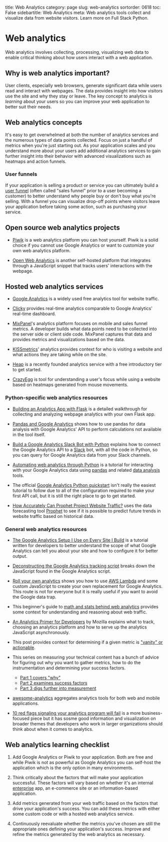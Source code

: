 title: Web Analytics
category: page
slug: web-analytics
sortorder: 0618
toc: False
sidebartitle: Web Analytics
meta: Web analytics tools collect and visualize data from website visitors. Learn more on Full Stack Python.


# Web analytics
Web analytics involves collecting, processing, visualizing web data to enable
critical thinking about how users interact with a web application.


## Why is web analytics important?
User clients, especially web browsers, generate significant data while users
read and interact with webpages. The data provides insight into 
how visitors use the site and why they stay or leave. The key concept to
analytics is *learning* about your users so you can improve your web 
application to better suit their needs. 


## Web analytics concepts
It's easy to get overwhelmed at both the number of analytics services and
the numerous types of data points collected. Focus on just a handful of
metrics when you're just starting out. As your application scales and you 
understand more about your users add additional analytics services 
to gain further insight into their behavior with advanced visualizations such
as heatmaps and action funnels.


### User funnels
If your application is
selling a product or service you can ultimately build a 
[user funnel](http://moz.com/blog/building-your-marketing-funnel-with-google-analytics) (often called "sales funnel" prior to a user becoming a customer)
to better understand why people buy or don't buy what you're selling. With
a funnel you can visualize drop-off points where visitors leave your 
application before taking some action, such as purchasing your service.


## Open source web analytics projects
* [Piwik](http://piwik.org/) is a web analytics platform you can host yourself.
  Piwik is a solid choice if you cannot use Google Analytics or want to 
  customize your own web analytics platform.

* [Open Web Analytics](http://www.openwebanalytics.com/) is another 
  self-hosted platform that integrates through a JavaScript snippet that
  tracks users' interactions with the webpage.


## Hosted web analytics services
* [Google Analytics](http://www.google.com/analytics/) is a widely used
  free analytics tool for website traffic.

* [Clicky](https://clicky.com/) provides real-time analytics comparable to
  Google Analytics' real-time dashboard.

* [MixPanel](https://mixpanel.com/)'s analytics platform focuses on mobile
  and sales funnel metrics. A developer builds what data points need to be
  collected into the server side or client side code. MixPanel captures that
  data and provides metrics and visualizations based on the data.

* [KISSmetrics](https://www.kissmetrics.com/)' analytics provides context
  for who is visiting a website and what actions they are taking while on
  the site.

* [Heap](https://heapanalytics.com/) is a recently founded analytics service
  with a free introductory tier to get started.

* [CrazyEgg](https://www.crazyegg.com/) is tool for understanding a
  user's focus while using a website based on heatmaps generated from mouse 
  movements. 


### Python-specific web analytics resources
* [Building an Analytics App with Flask](http://charlesleifer.com/blog/saturday-morning-hacks-building-an-analytics-app-with-flask/)
  is a detailed walkthrough for collecting and analyzing webpage
  analytics with your own Flask app.

* [Pandas and Google Analytics](http://blog.yhathq.com/posts/pandas-google-analytics.html)
  shows how to use pandas for data analysis with Google Analytics' API to
  perform calculations not available in the tool itself.

* [Build a Google Analytics Slack Bot with Python](https://www.twilio.com/blog/2018/03/google-analytics-slack-bot-python.html)
  explains how to connect the Google Analytics API to a [Slack](/slack.html) 
  bot, with all the code in Python, so you can query for Google Analytics 
  data from your Slack channels.

* [Automating web analytics through Python](https://rrighart.github.io/GA/)
  is a tutorial for interacting with your Google Analytics data using 
  [pandas](/pandas.html) and related [data analysis](/data-analysis.html) 
  tools.

* The official 
  [Google Analytics Python quickstart](https://developers.google.com/analytics/devguides/reporting/core/v4/quickstart/service-py)
  isn't really the easiest tutorial to follow due to all of the configuration
  required to make your first API call, but it is still the right place to go
  to get started.

* [How Accurately Can Prophet Project Website Traffic?](https://pbpython.com/prophet-accuracy.html)
  uses the data forecasting tool 
  [Prophet](https://facebook.github.io/prophet/) to see if it is possible
  to predict future trends in website traffic based on historical data.


### General web analytics resources
* [The Google Analytics Setup I Use on Every Site I Build](https://philipwalton.com/articles/the-google-analytics-setup-i-use-on-every-site-i-build/)
  is a tutorial written for developers to better understand the scope
  of what Google Analytics can tell you about your site and how
  to configure it for better output.

* [Deconstructing the Google Analytics tracking script](https://billfranklin.svbtle.com/deconstructing-the-ga-script)
  breaks down the JavaScript found in the Google Analytics script.

* [Roll your own analytics](https://www.pcmaffey.com/roll-your-own-analytics/)
  shows you how to use [AWS Lambda](/aws-lambda.html) and some custom 
  JavaScript to create your own replacement for Google Analytics. This route
  is not for everyone but it is really useful if you want to avoid the Google
  data trap.

* This beginner's guide to 
  [math and stats behind web analytics](http://www.seotakeaways.com/beginners-guide-maths-stats-web-analytics/)
  provides some context for understanding and reasoning about web traffic. 

* [An Analytics Primer for Developers](https://hacks.mozilla.org/2015/03/an-analytics-primer-for-developers/)
  by Mozilla explains what to track, choosing an analytics platform and how
  to serve up the analytics JavaScript asynchronously.

* This post provides context for determining if a given metric is
  ["vanity" or actionable](http://fizzle.co/sparkline/vanity-vs-actionable-metrics).

* This series on measuring your technical content has a bunch of advice
  for figuring out why you want to gather metrics, how to do the
  instrumentation and determining your success factors.

    * [Part 1 covers "why"](https://docsbydesign.com/2017/08/24/measuring-your-technical-content-part-1/)
    * [Part 2 examines success factors](https://docsbydesign.com/2017/08/27/measuring-your-technical-content-part-2/)
    * [Part 3 digs further into measurement](https://docsbydesign.com/2017/08/29/measuring-your-technical-content-part-3/)

* [awesome-analytics](https://github.com/onurakpolat/awesome-analytics) 
  aggregates analytics tools for both web and mobile applications.

* [10 red flags signaling your analytics program will fail](https://www.mckinsey.com/business-functions/mckinsey-analytics/our-insights/ten-red-flags-signaling-your-analytics-program-will-fail)
  is a more business-focused piece but it has sosme good information and
  visualization on broader themes that developers who work in larger
  organizations should think about when it comes to analytics.


## Web analytics learning checklist
1. Add Google Analytics or Piwik to your application. Both are free and while 
   Piwik is not as powerful as Google Analytics you can self-host the 
   application which is the only option in many environments.

1. Think critically about the factors that will make your application 
   successful. These factors will vary based on whether it's an internal 
   [enterprise](/enterprise-python.html) app, an e-commerce site or an 
   information-based application.

1. Add metrics generated from your web traffic based on the factors that 
   drive your application's success. You can add these metrics with either 
   some custom code or with a hosted web analytics service.

1. Continuously reevaluate whether the metrics you've chosen are still the 
   appropriate ones defining your application's success. Improve and refine 
   the metrics generated by the web analytics as necessary.

